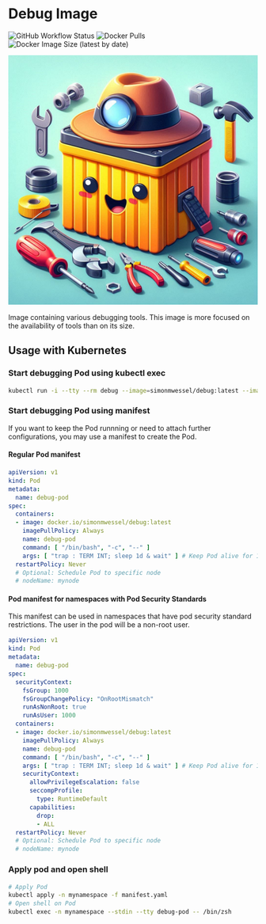 # Debug Image
<img alt="GitHub Workflow Status" src="https://img.shields.io/github/actions/workflow/status/simon-wessel/debug-image/docker-image.yml"> <img alt="Docker Pulls" src="https://img.shields.io/docker/pulls/simonmwessel/debug"> <img alt="Docker Image Size (latest by date)" src="https://img.shields.io/docker/image-size/simonmwessel/debug">

![](images/debug_image_logo.jpg)

Image containing various debugging tools.
This image is more focused on the availability of tools than on its size.

## Usage with Kubernetes

### Start debugging Pod using kubectl exec

```bash
kubectl run -i --tty --rm debug --image=simonmwessel/debug:latest --image-pull-policy=Always --restart=Never -- /bin/zsh
```

### Start debugging Pod using manifest

If you want to keep the Pod runnning or need to attach further configurations, you may use a manifest to create the Pod.

#### Regular Pod manifest

```yaml
apiVersion: v1
kind: Pod
metadata:
  name: debug-pod
spec:
  containers:
  - image: docker.io/simonmwessel/debug:latest
    imagePullPolicy: Always
    name: debug-pod
    command: [ "/bin/bash", "-c", "--" ]
    args: [ "trap : TERM INT; sleep 1d & wait" ] # Keep Pod alive for 1 day or until delete/kill
  restartPolicy: Never
  # Optional: Schedule Pod to specific node
  # nodeName: mynode
```

#### Pod manifest for namespaces with Pod Security Standards

This manifest can be used in namespaces that have pod security standard restrictions.
The user in the pod will be a non-root user.

```yaml
apiVersion: v1
kind: Pod
metadata:
  name: debug-pod
spec:
  securityContext:
    fsGroup: 1000
    fsGroupChangePolicy: "OnRootMismatch"
    runAsNonRoot: true
    runAsUser: 1000
  containers:
  - image: docker.io/simonmwessel/debug:latest
    imagePullPolicy: Always
    name: debug-pod
    command: [ "/bin/bash", "-c", "--" ]
    args: [ "trap : TERM INT; sleep 1d & wait" ] # Keep Pod alive for 1 day or until delete/kill
    securityContext:
      allowPrivilegeEscalation: false
      seccompProfile:
        type: RuntimeDefault
      capabilities:
        drop:
        - ALL
  restartPolicy: Never
  # Optional: Schedule Pod to specific node
  # nodeName: mynode
```

### Apply pod and open shell

```bash
# Apply Pod
kubectl apply -n mynamespace -f manifest.yaml
# Open shell on Pod
kubectl exec -n mynamespace --stdin --tty debug-pod -- /bin/zsh
```
